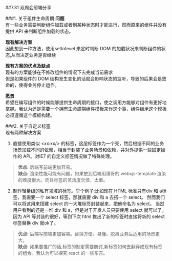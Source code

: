 ##7.31 双周会前端分享    

###1. 关于组件生命周期
**问题**     
有一些业务需要判断组件加载或者到某种状态时才能进行，然而原来的组件并没有提供 API 来判断组件加载的状态。      
         
**现有解决方案**     
因此想到一种方法，使用setIntevel 来定时判断 DOM 的加载状况来判断组件的状态,从而决定业务是否继续       

**现有方案的优点及缺点**        
现有的方案能够在不修改组件的情况下去完成当前需求          
但是如果组件的 DOM 结构发生变化的话就会影响状态的监听，导致的后果会是致命的，使得业务停止运作。     

**愿景**       
希望在编写组件的时候能够提供生命周期的接口，使之调用方能够对组件有更好地掌握。我认为还是需要一个拥有生命周期组件模板来作这个事，组件继承这个模板必须遵循这个模板构建。       

###2. 关于自定义标签        
现有两种解决方案       
   
1. 直接使用类似 \<xx:xx/> 的标签，这层标签作为一个壳，然后根据不同的业务场景加载不同的依赖，相当于封装了业务场景和依赖，并对外提供一些固定操作的 API。对IE7 的自定义标签情况做了特殊处理。     
>
>**优点:** 后端写前端更加容易。        
>**缺点:** 渲染性能可能有问题，如果放到后端用臻哥的 webxjs-template 渲染的难度很大。而且标签的灵活度欠佳，太重。        

2. 制作轻量级的私有领域的标签。举个例子:比如现在 HTML 标准只有div 和 a标签，我需要一个 select 标签，那就需要 div 和 a 去搭一个 select。 然而我们可以将这用来搭建 select 的一大堆标签封装起来，把他命名为 select。 当然用户看到的还是一堆 div 和 a，但是对于开发人员只要使用 select 就可以了。 因为 API 等封装的很好，等到下次 html 推出了新的标签时直接将新的 select 标签替换 div 就ok了。   
>
>**优点:** 后端写前端更加容易。替换方便，易懂。脱离业务后适用的场景更大。      
>**缺点:** 如果要推广的话,标签的制定需要商讨,新标签如何去翻译成现有标签的组合。我认为可以探究 react 的一些东东。     
